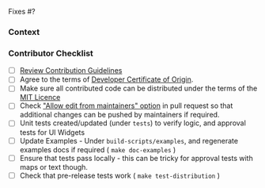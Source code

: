 <!--- The issue this PR addresses -->
Fixes #?

### Context
<!--- Why is this useful? -->
<!--- Link to relevant issues or discussions here, please -->

### Contributor Checklist
- [ ] [Review Contribution Guidelines](https://github.com/time4tea/gopro-dashboard-overlay/blob/main/CONTRIBUTING.md) 
- [ ] Agree to the terms of [Developer Certificate of Origin](https://developercertificate.org/).
- [ ] Make sure all contributed code can be distributed under the terms of the [MIT Licence](https://github.com/time4tea/gopro-dashboard-overlay/blob/main/LICENSE.md)
- [ ] Check ["Allow edit from maintainers" option](https://help.github.com/articles/allowing-changes-to-a-pull-request-branch-created-from-a-fork/) in pull request so that additional changes can be pushed by maintainers if required.
- [ ] Unit tests created/updated (under `tests`) to verify logic, and approval tests for UI Widgets
- [ ] Update Examples - Under `build-scripts/examples`, and regenerate examples docs if required ( `make doc-examples` ) 
- [ ] Ensure that tests pass locally - this can be tricky for approval tests with maps or text though.
- [ ] Check that pre-release tests work ( `make test-distribution` )
